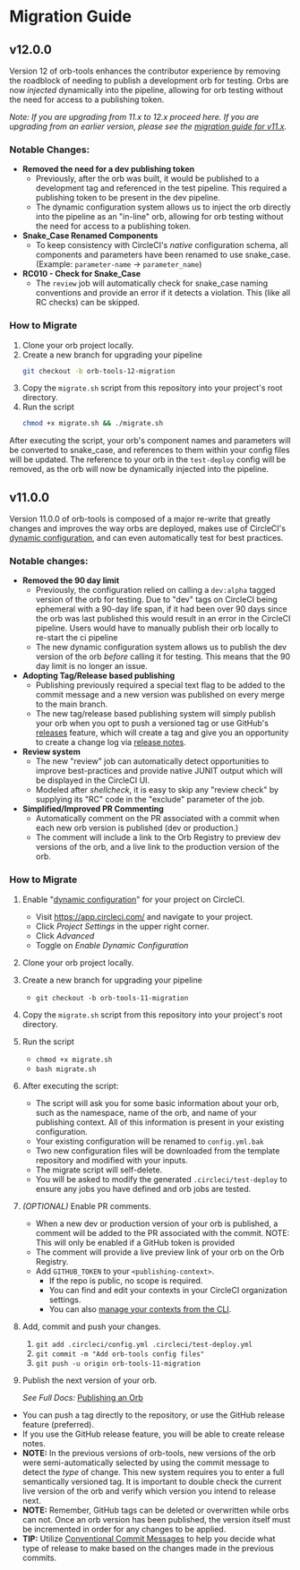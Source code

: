 # Migration Guide

## v12.0.0

Version 12 of orb-tools enhances the contributor experience by removing the roadblock of needing to publish a development orb for testing. Orbs are now _injected_ dynamically into the pipeline, allowing for orb testing without the need for access to a publishing token.

_Note: If you are upgrading from 11.x to 12.x proceed here. If you are upgrading from an earlier version, please see the [migration guide for v11.x](https://github.com/CircleCI-Public/orb-tools-orb/blob/v11.6.1/MIGRATION.md)._

### Notable Changes:

- **Removed the need for a dev publishing token**
  - Previously, after the orb was built, it would be published to a development tag and referenced in the test pipeline. This required a publishing token to be present in the dev pipeline.
   - The dynamic configuration system allows us to inject the orb directly into the pipeline as an "in-line" orb, allowing for orb testing without the need for access to a publishing token.
- **Snake_Case Renamed Components**
  - To keep consistency with CircleCI's _native_ configuration schema, all components and parameters have been renamed to use snake_case.
  (Example: `parameter-name` -> `parameter_name`)
- **RC010 - Check for Snake_Case**
  - The `review` job will automatically check for snake_case naming conventions and provide an error if it detects a violation. This (like all RC checks) can be skipped.

### How to Migrate

1. Clone your orb project locally.
1. Create a new branch for upgrading your pipeline
   ```sh
   git checkout -b orb-tools-12-migration
   ````
1. Copy the `migrate.sh` script from this repository into your project's root directory.
1. Run the script
   ```sh
   chmod +x migrate.sh && ./migrate.sh
   ```

After executing the script, your orb's component names and parameters will be converted to snake_case, and references to them within your config files will be updated. The reference to your orb in the `test-deploy` config will be removed, as the orb will now be dynamically injected into the pipeline.
## v11.0.0

Version 11.0.0 of orb-tools is composed of a major re-write that greatly changes and improves the way orbs are deployed, makes use of CircleCI's [dynamic configuration](https://circleci.com/docs/2.0/dynamic-config/), and can even automatically test for best practices.

### Notable changes:

- **Removed the 90 day limit**
  - Previously, the configuration relied on calling a `dev:alpha` tagged version of the orb for testing. Due to "dev" tags on CircleCI being ephemeral with a 90-day life span, if it had been over 90 days since the orb was last published this would result in an error in the CircleCI pipeline. Users would have to manually publish their orb locally to re-start the ci pipeline
  - The new dynamic configuration system allows us to publish the dev version of the orb _before_ calling it for testing. This means that the 90 day limit is no longer an issue.
- **Adopting Tag/Release based publishing**
  - Publishing previously required a special text flag to be added to the commit message and a new version was published on every merge to the main branch.
  - The new tag/release based publishing system will simply publish your orb when you opt to push a versioned tag or use GitHub's [releases](https://docs.github.com/en/repositories/releasing-projects-on-github/about-releases) feature, which will create a tag and give you an opportunity to create a change log via [release notes](https://docs.github.com/en/repositories/releasing-projects-on-github/automatically-generated-release-notes).
- **Review system**
  - The new "review" job can automatically detect opportunities to improve best-practices and provide native JUNIT output which will be displayed in the CircleCI UI.
  - Modeled after _shellcheck_, it is easy to skip any "review check" by supplying its "RC" code in the "exclude" parameter of the job.
- **Simplified/Improved PR Commenting**
  - Automatically comment on the PR associated with a commit when each new orb version is published (dev or production.)
  - The comment will include a link to the Orb Registry to preview dev versions of the orb, and a live link to the production version of the orb.

### How to Migrate

1. Enable "[dynamic configuration](https://circleci.com/docs/2.0/dynamic-config/#getting-started-with-dynamic-config-in-circleci)" for your project on CircleCI.
   - Visit https://app.circleci.com/ and navigate to your project.
   - Click _Project Settings_ in the upper right corner.
   - Click _Advanced_
   - Toggle on _Enable Dynamic Configuration_
2. Clone your orb project locally.
3. Create a new branch for upgrading your pipeline
   - `git checkout -b orb-tools-11-migration`
4. Copy the `migrate.sh` script from this repository into your project's root directory.
5. Run the script
   - `chmod +x migrate.sh`
   - `bash migrate.sh`

6. After executing the script:

   - The script will ask you for some basic information about your orb, such as the namespace, name of the orb, and name of your publishing context. All of this information is present in your existing configuration.
   - Your existing configuration will be renamed to `config.yml.bak`
   - Two new configuration files will be downloaded from the template repository and modified with your inputs.
   - The migrate script will self-delete.
   - You will be asked to modify the generated `.circleci/test-deploy` to ensure any jobs you have defined and orb jobs are tested.

7. _(OPTIONAL)_ Enable PR comments.

   - When a new dev or production version of your orb is published, a comment will be added to the PR associated with the commit. NOTE: This will only be enabled if a GitHub token is provided
   - The comment will provide a live preview link of your orb on the Orb Registry.
   - Add `GITHUB_TOKEN` to your `<publishing-context>`.
     - If the repo is public, no scope is required.
     - You can find and edit your contexts in your CircleCI organization settings.
     - You can also [manage your contexts from the CLI](https://circleci.com/docs/2.0/local-cli/#context-management).

8. Add, commit and push your changes.

   1. `git add .circleci/config.yml .circleci/test-deploy.yml`
   1. `git commit -m "Add orb-tools config files"`
   1. `git push -u origin orb-tools-11-migration`

9. Publish the next version of your orb.

   _See Full Docs:_ [Publishing an Orb](https://circleci.com/docs/2.0/creating-orbs/)

- You can push a tag directly to the repository, or use the GitHub release feature (preferred).
- If you use the GitHub release feature, you will be able to create release notes.
- **NOTE:** In the previous versions of orb-tools, new versions of the orb were semi-automatically selected by using the commit message to detect the _type_ of change. This new system requires you to enter a full semantically versioned tag. It is important to double check the current live version of the orb and verify which version you intend to release next.
- **NOTE:** Remember, GitHub tags can be deleted or overwritten while orbs can not. Once an orb version has been published, the version itself must be incremented in order for any changes to be applied.
- **TIP:** Utilize [Conventional Commit Messages](https://conventionalcommits.org/) to help you decide what type of release to make based on the changes made in the previous commits.

